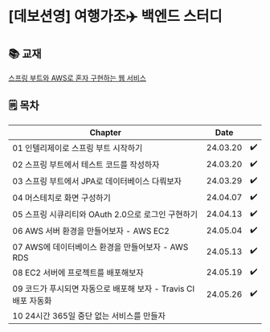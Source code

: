 # [데보션영] 여행가조✈️ 백엔드 스터디

## 📚 교재
[스프링 부트와 AWS로 혼자 구현하는 웹 서비스](https://m.yes24.com/Goods/Detail/83849117)

## 🗒️ 목차
|Chapter| Date     ||
|---------|----------|----|
|01 인텔리제이로 스프링 부트 시작하기| 24.03.20 |✔️|
|02 스프링 부트에서 테스트 코드를 작성하자| 24.03.20 |✔️|
|03 스프링 부트에서 JPA로 데이터베이스 다뤄보자| 24.03.29 |✔️|
|04 머스테치로 화면 구성하기| 24.04.07 |✔️|
|05 스프링 시큐리티와 OAuth 2.0으로 로그인 구현하기| 24.04.13 |✔️|
|06 AWS 서버 환경을 만들어보자 - AWS EC2| 24.05.04 |✔️|
|07 AWS에 데이터베이스 환경을 만들어보자 - AWS RDS| 24.05.13 |✔️|
|08 EC2 서버에 프로젝트를 배포해보자| 24.05.19 |✔️|
|09 코드가 푸시되면 자동으로 배포해 보자 - Travis CI 배포 자동화| 24.05.26 |✔️|
|10 24시간 365일 중단 없는 서비스를 만들자|          ||
